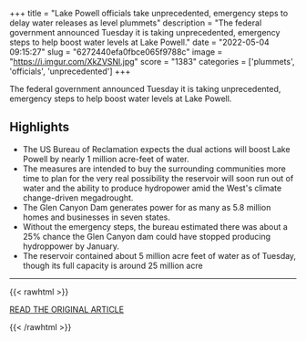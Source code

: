 +++
title = "Lake Powell officials take unprecedented, emergency steps to delay water releases as level plummets"
description = "The federal government announced Tuesday it is taking unprecedented, emergency steps to help boost water levels at Lake Powell."
date = "2022-05-04 09:15:27"
slug = "6272440efa0fbce065f9788c"
image = "https://i.imgur.com/XkZVSNl.jpg"
score = "1383"
categories = ['plummets', 'officials', 'unprecedented']
+++

The federal government announced Tuesday it is taking unprecedented, emergency steps to help boost water levels at Lake Powell.

## Highlights

- The US Bureau of Reclamation expects the dual actions will boost Lake Powell by nearly 1 million acre-feet of water.
- The measures are intended to buy the surrounding communities more time to plan for the very real possibility the reservoir will soon run out of water and the ability to produce hydropower amid the West's climate change-driven megadrought.
- The Glen Canyon Dam generates power for as many as 5.8 million homes and businesses in seven states.
- Without the emergency steps, the bureau estimated there was about a 25% chance the Glen Canyon dam could have stopped producing hydroppower by January.
- The reservoir contained about 5 million acre feet of water as of Tuesday, though its full capacity is around 25 million acre

---

{{< rawhtml >}}
  <p class="article-category">
    <a target="_blank" href="https://www.cnn.com/2022/05/03/us/lake-powell-emergency-steps-drought-climate/index.html">READ THE ORIGINAL ARTICLE</a>
  </p>
{{< /rawhtml >}}
